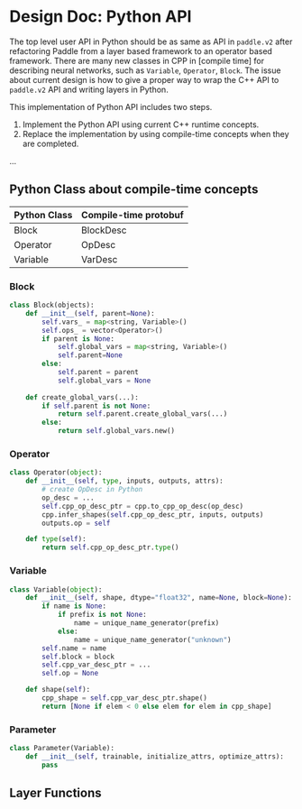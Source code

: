 # Design Doc: Python API

<!-- 引言，说明问题 -->

The top level user API in Python should be as same as API in `paddle.v2` after refactoring Paddle from a layer based framework to an operator based framework. There are many new classes in CPP in [compile time] for describing neural networks, such as `Variable`, `Operator`, `Block`. The issue about current design is how to give a proper way to wrap the C++ API to `paddle.v2` API and writing layers in Python.

<!-- 说明为什么我们要先用runtime概念实现Python API。说明我们必须要同时考虑编译器API，进而让之后迁移更简单 -->

This implementation of Python API includes two steps.

1. Implement the Python API using current C++ runtime concepts.
2. Replace the implementation by using compile-time concepts when they are completed.

...


## Python Class about compile-time concepts

<!-- 引言，引出这个表格 -->
| Python Class | Compile-time protobuf |
| --- | --- |
| Block | BlockDesc |
| Operator | OpDesc |
| Variable | VarDesc |


### Block

<!-- TODO -->

```python
class Block(objects):
	def __init__(self, parent=None):
		self.vars_ = map<string, Variable>()
		self.ops_ = vector<Operator>()
		if parent is None:
			self.global_vars = map<string, Variable>()
			self.parent=None
		else:
			self.parent = parent
			self.global_vars = None
	
	def create_global_vars(...):
		if self.parent is not None:
			return self.parent.create_global_vars(...)
		else:
			return self.global_vars.new()
```


### Operator

<!-- TODO -->

```python
class Operator(object):
	def __init__(self, type, inputs, outputs, attrs):
		# create OpDesc in Python
		op_desc = ...
		self.cpp_op_desc_ptr = cpp.to_cpp_op_desc(op_desc)
		cpp.infer_shapes(self.cpp_op_desc_ptr, inputs, outputs)
		outputs.op = self

	def type(self):
		return self.cpp_op_desc_ptr.type()
```

### Variable

<!-- TODO -->

```python
class Variable(object):
    def __init__(self, shape, dtype="float32", name=None, block=None):
        if name is None:
            if prefix is not None:
                name = unique_name_generator(prefix)
            else:
                name = unique_name_generator("unknown")
        self.name = name
        self.block = block
        self.cpp_var_desc_ptr = ...
        self.op = None

    def shape(self):
        cpp_shape = self.cpp_var_desc_ptr.shape()
        return [None if elem < 0 else elem for elem in cpp_shape]
```

### Parameter

<!-- 虽然Parameter不是编译器的概念，但是Python维护一个Parameter可以帮助我们构造计算图，知道哪个参数是可更新的等等 -->

<!-- 参数 is a special Variable -->

```python
class Parameter(Variable):
    def __init__(self, trainable, initialize_attrs, optimize_attrs):
        pass
```

## Layer Functions

<!-- 给出一个Demo如何写Data Layer和FC Layer -->

